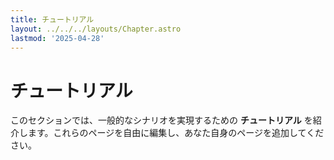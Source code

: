 ```yaml
---
title: チュートリアル
layout: ../../../layouts/Chapter.astro
lastmod: '2025-04-28'
---
```

# チュートリアル

このセクションでは、一般的なシナリオを実現するための **チュートリアル** を紹介します。これらのページを自由に編集し、あなた自身のページを追加してください。

